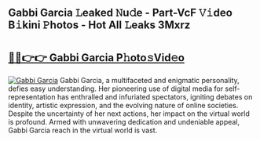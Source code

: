 ## Gabbi Garcia 𝙻eaked 𝙽u𝚍e - Part-VcF 𝚅𝚒deo B𝚒kini 𝙿hotos - Hot All 𝙻eaks 3Mxrz

# <h2><a href="http://ld3wf7q.urlbe.top/?page=Gabbi+Garcia">🔗🔗👉👉 Gabbi Garcia P𝚑oto𝚜Vid𝚎o</a></h2>

[![Gabbi Garcia](https://i.imgur.com/eBuTRDB.gif)](http://ld3wf7q.urlbe.top/?page=Gabbi+Garcia)
Gabbi Garcia, a multifaceted and enigmatic personality, defies easy understanding. Her pioneering use of digital media for self-representation has enthralled and infuriated spectators, igniting debates on identity, artistic expression, and the evolving nature of online societies. Despite the uncertainty of her next actions, her impact on the virtual world is profound. Armed with unwavering dedication and undeniable appeal, Gabbi Garcia reach in the virtual world is vast.

